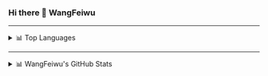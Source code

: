 ### Hi there 👋 WangFeiwu

<!--
**WangFeiwu/WangFeiwu** is a ✨ _special_ ✨ repository because its `README.md` (this file) appears on your GitHub profile.

Here are some ideas to get you started:

- 🔭 I’m currently working on ...
- 🌱 I’m currently learning ...
- 👯 I’m looking to collaborate on ...
- 🤔 I’m looking for help with ...
- 💬 Ask me about ...
- 📫 How to reach me: ...
- 😄 Pronouns: ...
- ⚡ Fun fact: ...
-->

---

<details>
  <summary>📊 Top Languages</summary>
  <br>
  <img src="https://github-readme-stats.vercel.app/api/top-langs/?username=WangFeiwu&layout=compact" alt="Top Langs">
</details>

---

<details>
  <summary>📊 WangFeiwu's GitHub Stats</summary>
  <br>
  <img alt="WangFeiwu's Github Stats" src="https://github-readme-stats.vercel.app/api?username=WangFeiwu&show_icons=true"/>
</details>
